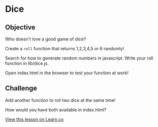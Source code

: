 

# Dice

## Objective

Who doesn't love a good game of dice?

Create a `roll` function that returns 1,2,3,4,5 or 6 randomly!

Search for how to generate random numbers in javascript. Write your roll function in lib/dice.js.

Open index.html in the browser to test your function at work!

## Challenge
Add another function to roll two dice at the same time!

How would you have both available in index.html?

<a href='https://learn.co/lessons/cssi-2.4-lab-dice-roll' data-visibility='hidden'>View this lesson on Learn.co</a>
